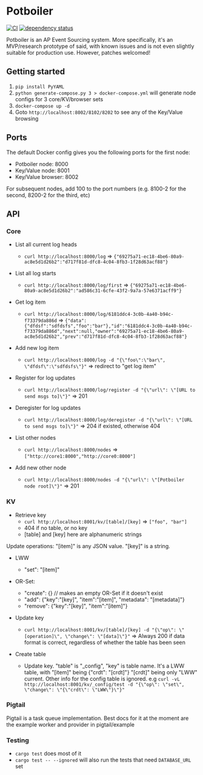 # Potboiler

[![CI](https://github.com/palfrey/potboiler/actions/workflows/ci.yml/badge.svg)](https://github.com/palfrey/potboiler/actions/workflows/ci.yml)
[![dependency status](https://deps.rs/repo/github/palfrey/potboiler/status.svg)](https://deps.rs/repo/github/palfrey/potboiler)

Potboiler is an AP Event Sourcing system. More specifically, it's an MVP/research prototype of said, with known issues and is not even slightly suitable for production use. However, patches welcomed!

## Getting started
1. `pip install PyYAML`
2. `python generate-compose.py 3 > docker-compose.yml` will generate node configs for 3 core/KV/browser sets
3. `docker-compose up -d`
4. Goto `http://localhost:8002/8102/8202` to see any of the Key/Value browsing

## Ports

The default Docker config gives you the following ports for the first node:
* Potboiler node: 8000
* Key/Value node: 8001
* Key/Value browser: 8002

For subsequent nodes, add 100 to the port numbers (e.g. 8100-2 for the second, 8200-2 for the third, etc)

## API

### Core

- List all current log heads
  - `curl http://localhost:8000/log` => `{"69275a71-ec18-4be6-80a9-ac8e5d1d26b2":"d717f81d-dfc8-4c04-8fb3-1f28d63acf88"}`

- List all log starts
  - `curl http://localhost:8000/log/first` => `{"69275a71-ec18-4be6-80a9-ac8e5d1d26b2":"ad586c31-6cfe-43f2-9a7a-57e6371acff9"}`

- Get log item
  - `curl http://localhost:8000/log/6181ddc4-3c0b-4a40-b94c-f73379da886d` => `{"data":{"dfdsf":"sdfdsfs","foo":"bar"},"id":"6181ddc4-3c0b-4a40-b94c-f73379da886d","next":null,"owner":"69275a71-ec18-4be6-80a9-ac8e5d1d26b2","prev":"d717f81d-dfc8-4c04-8fb3-1f28d63acf88"}`

- Add new log item
   - `curl http://localhost:8000/log -d "{\"foo\":\"bar\", \"dfdsf\":\"sdfdsfs\"}"` => redirect to "get log item"

- Register for log updates
  - `curl http://localhost:8000/log/register -d "{\"url\": \"[URL to send msgs to]\"}"` => 201

- Deregister for log updates
  - `curl http://localhost:8000/log/deregister -d "{\"url\": \"[URL to send msgs to]\"}"` => 204 if existed, otherwise 404

- List other nodes
  - `curl http://localhost:8000/nodes` => `["http://core1:8000","http://core0:8000"]`

- Add new other node
  - `curl http://localhost:8000/nodes -d "{\"url\": \"[Potboiler node root]\"}"` => 201

### KV

- Retrieve key
  - `curl http://localhost:8001/kv/[table]/[key]` => `["foo", "bar"]`
  - 404 if no table, or no key
  - [table] and [key] here are alphanumeric strings

Update operations:
"[item]" is any JSON value. "[key]" is a string.
- LWW
  - "set": "[item]"
- OR-Set:
  - "create": {} // makes an empty OR-Set if it doesn't exist
  - "add": {"key":"[key]", "item":"[item]", "metadata": "[metadata]"}
  - "remove": {"key":"[key]", "item":"[item]"}

- Update key
  - `curl http://localhost:8001/kv/[table]/[key] -d "{\"op\": \"[operation]\", \"change\": \"[data]\"}"` => Always 200 if data format is correct, regardless of whether the table has been seen

- Create table
  - Update key. "table" is "\_config", "key" is table name. It's a LWW table, with "[item]" being {"crdt": "[crdt]"} "[crdt]" being only "LWW" current. Other info for the config table is ignored.
   e.g `curl -vL http://localhost:8001/kv/_config/test -d "{\"op\": \"set\", \"change\": \"{\"crdt\": \"LWW\"}\"}"`

### Pigtail

Pigtail is a task queue implementation. Best docs for it at the moment are the example worker and provider in pigtail/example

### Testing

* `cargo test` does most of it
* `cargo test -- --ignored` will also run the tests that need `DATABASE_URL` set